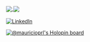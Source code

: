 <a href="https://github.com/mauricio-prl">
  <img
    align="center"
    src="https://github-readme-stats.vercel.app/api/top-langs/?username=mauricio-prl&layout=compact&theme=dark"
  />
</a>
<a href="https://github.com/mauricio-prl">
  <img
    align="center"
    src="https://github-readme-stats.vercel.app/api?username=mauricio-prl&show_icons=true&count_private=true&theme=dark"
  />
</a>
</br></br>

<a href="https://www.linkedin.com/in/mauricio-de-lima" target="_blank">
  <img
    src="https://img.shields.io/badge/LinkedIn-%230077B5.svg?&style=flat-square&logo=linkedin&logoColor=white"
    alt="LinkedIn"
  >
</a>

[![@mauricioprl's Holopin board](https://holopin.me/mauricioprl)](https://holopin.io/@mauricioprl)
